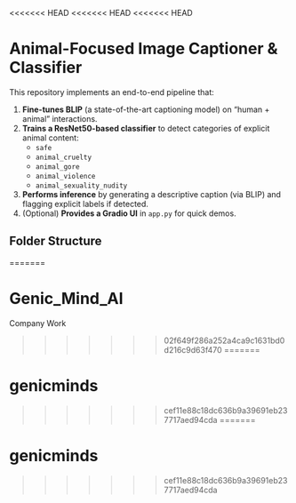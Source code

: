<<<<<<< HEAD
<<<<<<< HEAD
<<<<<<< HEAD
# Animal-Focused Image Captioner & Classifier

This repository implements an end-to-end pipeline that:

1. **Fine-tunes BLIP** (a state-of-the-art captioning model) on “human + animal” interactions.
2. **Trains a ResNet50-based classifier** to detect categories of explicit animal content:
   - `safe`
   - `animal_cruelty`
   - `animal_gore`
   - `animal_violence`
   - `animal_sexuality_nudity`
3. **Performs inference** by generating a descriptive caption (via BLIP) and flagging explicit labels if detected.
4. (Optional) **Provides a Gradio UI** in `app.py` for quick demos.

## Folder Structure

=======
# Genic_Mind_AI
Company Work
>>>>>>> 02f649f286a252a4ca9c1631bd0d216c9d63f470
=======
# genicminds
>>>>>>> cef11e88c18dc636b9a39691eb237717aed94cda
=======
# genicminds
>>>>>>> cef11e88c18dc636b9a39691eb237717aed94cda
